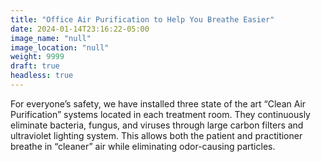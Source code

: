 ```yaml
---
title: "Office Air Purification to Help You Breathe Easier"
date: 2024-01-14T23:16:22-05:00
image_name: "null"
image_location: "null"
weight: 9999
draft: true
headless: true
---
```


For everyone’s safety, we have installed three state of the art “Clean Air Purification” systems located in each treatment room. They continuously eliminate bacteria, fungus, and viruses through large carbon filters and ultraviolet lighting system. This allows both the patient and practitioner breathe in “cleaner” air while eliminating odor-causing particles.
